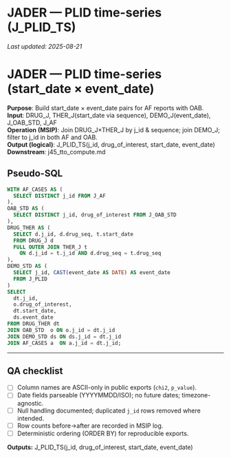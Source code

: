 # JADER — PLID time-series (J_PLID_TS)

_Last updated: 2025-08-21_

# JADER — PLID time-series (start_date × event_date)

**Purpose**: Build start_date × event_date pairs for AF reports with OAB.  
**Input**: DRUG_J, THER_J(start_date via sequence), DEMO_J(event_date), J_OAB_STD, J_AF  
**Operation (MSIP)**: Join DRUG_J×THER_J by j_id & sequence; join DEMO_J; filter to j_id in both AF and OAB.  
**Output (logical)**: J_PLID_TS(j_id, drug_of_interest, start_date, event_date)  
**Downstream**: j45_tto_compute.md

## Pseudo-SQL
```sql
WITH AF_CASES AS (
  SELECT DISTINCT j_id FROM J_AF
),
OAB_STD AS (
  SELECT DISTINCT j_id, drug_of_interest FROM J_OAB_STD
),
DRUG_THER AS (
  SELECT d.j_id, d.drug_seq, t.start_date
  FROM DRUG_J d
  FULL OUTER JOIN THER_J t
    ON d.j_id = t.j_id AND d.drug_seq = t.drug_seq
),
DEMO_STD AS (
  SELECT j_id, CAST(event_date AS DATE) AS event_date
  FROM J_PLID
)
SELECT
  dt.j_id,
  o.drug_of_interest,
  dt.start_date,
  ds.event_date
FROM DRUG_THER dt
JOIN OAB_STD  o ON o.j_id = dt.j_id
JOIN DEMO_STD ds ON ds.j_id = dt.j_id
JOIN AF_CASES a  ON a.j_id = dt.j_id;

```

---
## QA checklist
- [ ] Column names are ASCII-only in public exports (`chi2`, `p_value`).
- [ ] Date fields parseable (YYYYMMDD/ISO); no future dates; timezone-agnostic.
- [ ] Null handling documented; duplicated `j_id` rows removed where intended.
- [ ] Row counts before→after are recorded in MSIP log.
- [ ] Deterministic ordering (ORDER BY) for reproducible exports.

**Outputs:** J_PLID_TS(j_id, drug_of_interest, start_date, event_date)
